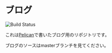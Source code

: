 # ブログ

![Build Status](https://github.com/hitsumabushi/blog/actions/workflows/main.yml/badge.svg)

これは[Pelican](http://docs.getpelican.com/en/3.5.0/index.html)で書いたブログ用のリポジトリです。

ブログのソースはmasterブランチを見てください。

